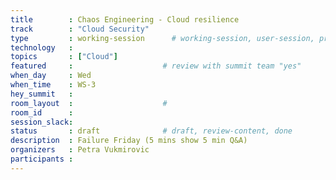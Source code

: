 ```yaml
---
title        : Chaos Engineering - Cloud resilience
track        : "Cloud Security"
type         : working-session      # working-session, user-session, product-session
technology   :
topics       : ["Cloud"]
featured     :                    # review with summit team "yes"
when_day     : Wed
when_time    : WS-3
hey_summit   :
room_layout  :                    #
room_id      :
session_slack: 
status       : draft              # draft, review-content, done
description  : Failure Friday (5 mins show 5 min Q&A)
organizers   : Petra Vukmirovic
participants :
---
```



<!--(add intro)

## WHY

(...)

## What

(...)

## Outcomes

(...)

## References

(...)


## Previous-->
